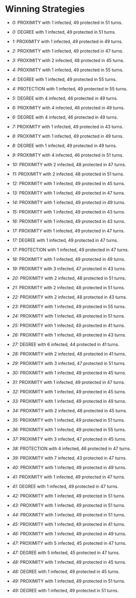 # Winning Strategies

* _0:_ PROXIMITY with 1 infected, 49 protected in 51 turns.


* _0:_ DEGREE with 1 infected, 49 protected in 51 turns.


* _1:_ PROXIMITY with 1 infected, 49 protected in 49 turns.


* _2:_ PROXIMITY with 1 infected, 49 protected in 47 turns.


* _3:_ PROXIMITY with 2 infected, 48 protected in 45 turns.


* _4:_ PROXIMITY with 1 infected, 49 protected in 55 turns.


* _4:_ DEGREE with 1 infected, 49 protected in 55 turns.


* _4:_ PROTECTION with 1 infected, 49 protected in 55 turns.


* _5:_ DEGREE with 4 infected, 46 protected in 49 turns.


* _6:_ PROXIMITY with 4 infected, 46 protected in 49 turns.


* _6:_ DEGREE with 4 infected, 46 protected in 49 turns.


* _7:_ PROXIMITY with 1 infected, 49 protected in 43 turns.


* _8:_ PROXIMITY with 1 infected, 49 protected in 49 turns.


* _8:_ DEGREE with 1 infected, 49 protected in 49 turns.


* _9:_ PROXIMITY with 4 infected, 46 protected in 51 turns.


* _10:_ PROXIMITY with 2 infected, 48 protected in 47 turns.


* _11:_ PROXIMITY with 2 infected, 48 protected in 51 turns.


* _12:_ PROXIMITY with 1 infected, 49 protected in 45 turns.


* _13:_ PROXIMITY with 1 infected, 49 protected in 47 turns.


* _14:_ PROXIMITY with 1 infected, 49 protected in 49 turns.


* _15:_ PROXIMITY with 1 infected, 49 protected in 43 turns.


* _16:_ PROXIMITY with 1 infected, 49 protected in 43 turns.


* _17:_ PROXIMITY with 1 infected, 49 protected in 47 turns.


* _17:_ DEGREE with 1 infected, 49 protected in 47 turns.


* _17:_ PROTECTION with 1 infected, 49 protected in 47 turns.


* _18:_ PROXIMITY with 1 infected, 49 protected in 49 turns.


* _19:_ PROXIMITY with 3 infected, 47 protected in 43 turns.


* _20:_ PROXIMITY with 2 infected, 48 protected in 51 turns.


* _21:_ PROXIMITY with 2 infected, 48 protected in 51 turns.


* _22:_ PROXIMITY with 2 infected, 48 protected in 43 turns.


* _23:_ PROXIMITY with 1 infected, 49 protected in 55 turns.


* _24:_ PROXIMITY with 1 infected, 49 protected in 51 turns.


* _25:_ PROXIMITY with 1 infected, 49 protected in 41 turns.


* _26:_ PROXIMITY with 1 infected, 49 protected in 43 turns.


* _27:_ DEGREE with 6 infected, 44 protected in 41 turns.


* _28:_ PROXIMITY with 2 infected, 48 protected in 41 turns.


* _29:_ PROXIMITY with 3 infected, 47 protected in 51 turns.


* _30:_ PROXIMITY with 1 infected, 49 protected in 45 turns.


* _31:_ PROXIMITY with 1 infected, 49 protected in 47 turns.


* _32:_ PROXIMITY with 1 infected, 49 protected in 45 turns.


* _33:_ PROXIMITY with 1 infected, 49 protected in 49 turns.


* _34:_ PROXIMITY with 2 infected, 48 protected in 45 turns.


* _35:_ PROXIMITY with 1 infected, 49 protected in 51 turns.


* _36:_ PROXIMITY with 1 infected, 49 protected in 55 turns.


* _37:_ PROXIMITY with 3 infected, 47 protected in 45 turns.


* _38:_ PROTECTION with 4 infected, 46 protected in 47 turns.


* _39:_ PROXIMITY with 7 infected, 43 protected in 47 turns.


* _40:_ PROXIMITY with 1 infected, 49 protected in 49 turns.


* _41:_ PROXIMITY with 1 infected, 49 protected in 47 turns.


* _41:_ DEGREE with 1 infected, 49 protected in 47 turns.


* _42:_ PROXIMITY with 1 infected, 49 protected in 51 turns.


* _43:_ PROXIMITY with 1 infected, 49 protected in 51 turns.


* _44:_ PROXIMITY with 1 infected, 49 protected in 51 turns.


* _45:_ PROXIMITY with 1 infected, 49 protected in 41 turns.


* _46:_ PROXIMITY with 1 infected, 49 protected in 49 turns.


* _47:_ PROXIMITY with 5 infected, 45 protected in 47 turns.


* _47:_ DEGREE with 5 infected, 45 protected in 47 turns.


* _48:_ PROXIMITY with 1 infected, 49 protected in 45 turns.


* _48:_ DEGREE with 1 infected, 49 protected in 45 turns.


* _49:_ PROXIMITY with 1 infected, 49 protected in 51 turns.


* _49:_ DEGREE with 1 infected, 49 protected in 51 turns.


